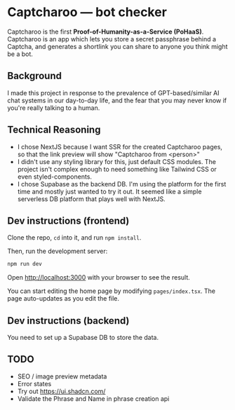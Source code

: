 # Captcharoo — bot checker

Captcharoo is the first **Proof-of-Humanity-as-a-Service (PoHaaS)**. Captcharoo is an app which lets you store a secret passphrase behind a Captcha, and generates a shortlink you can share to anyone you think might be a bot.

## Background

I made this project in response to the prevalence of GPT-based/similar AI chat systems in our day-to-day life, and the fear that you may never know if you're really talking to a human.

## Technical Reasoning

- I chose NextJS because I want SSR for the created Captcharoo pages, so that the link preview will show "Captcharoo from \<person\>"
- I didn't use any styling library for this, just default CSS modules. The project isn't complex enough to need something like Tailwind CSS or even styled-components.
- I chose Supabase as the backend DB. I'm using the platform for the first time and mostly just wanted to try it out. It seemed like a simple serverless DB platform that plays well with NextJS.

## Dev instructions (frontend)

Clone the repo, `cd` into it, and run `npm install`.

Then, run the development server:

```bash
npm run dev
```

Open [http://localhost:3000](http://localhost:3000) with your browser to see the result.

You can start editing the home page by modifying `pages/index.tsx`. The page auto-updates as you edit the file.

## Dev instructions (backend)

You need to set up a Supabase DB to store the data.

## TODO

- SEO / image preview metadata
- Error states
- Try out https://ui.shadcn.com/
- Validate the Phrase and Name in phrase creation api
